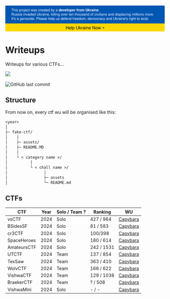 
[![SWUbanner](https://raw.githubusercontent.com/vshymanskyy/StandWithUkraine/main/banner-direct-single.svg)](https://stand-with-ukraine.pp.ua/)
# Writeups

Writeups for various CTFs...

![](https://www.icegif.com/wp-content/uploads/2023/05/icegif-794.gif)

![GitHub last commit](https://img.shields.io/github/last-commit/looomenn/writeups)

## Structure

From now on, every ctf wu will be organised like this:

```shell
<year>
│
├─ fake-ctf/
│    │ 
│    ├─ assets/
│    ├─ README.MD
│    │ 
│    └ < category name >/
│          │
│          └ < chall name >/
│                │
│                ├─ assets
│                └─ README.md
```

## CTFs

CTF | Year | Solo / Team ? | Ranking | WU |
-- | -- | -- | -- | --
vsCTF | 2024 | Solo | 427 / 964 | [Capybara](/2024/vsctf/) |
BSidesSF | 2024 | Solo | 81 / 583 | [Capybara](/2024/bsidesfctf/) |
cr3CTF | 2024 | Solo | 100/398 | [Capybara](2024/cr3ctf/) |
SpaceHeroes | 2024 | Solo |  180 / 614 |  [Capybara](2024/spaceheroes/) | 
AmateursCTF | 2024 | Solo | 242 / 1531 | [Capybara](2024/amateursctf/) | 
UTCTF  | 2024 | Team | 137 / 854 | [Capybara](2024/utctf/) |
TexSaw | 2024 | Team | 363 / 410 | [Capybara](2024/texsaw/) |
WolvCTF | 2024 | Team | 166 / 622 | [Capybara](2024/wolvctf/) |
VishwaCTF | 2024 | Team | 129 / 1038 | [Capybara](2024/vishwactf/) | 
BraekerCTF | 2024 | Team | ? / 508 |  [Capybara](2024/braeker-ctf/) | 
VishwaMini | 2024 | Solo | - / - | [Capybara](2024/vishwa-mini/) | 
